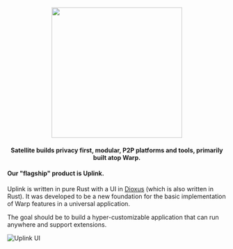 <h1 align="center">
  <img src="https://satellite.im/images/logo.webp" width=300 />
  <br />
  <h4 align="center">Satellite builds privacy first, modular, P2P platforms and tools, primarily built atop Warp.</h4>
</h1>

<h4>Our "flagship" product is Uplink.</h4>

Uplink is written in pure Rust with a UI in [Dioxus](https://github.com/DioxusLabs) (which is also written in Rust). It was developed to be a new foundation for the basic implementation of Warp features in a universal application.

The goal should be to build a hyper-customizable application that can run anywhere and support extensions.

![Uplink UI](https://i.imgur.com/X4AGeLz.png)
